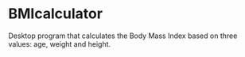 # BMIcalculator
Desktop program that calculates the Body Mass Index based on three values: age, weight and height.
